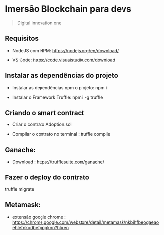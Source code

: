 # Imersão Blockchain para devs

> Digital innovation one

## Requisitos

- NodeJS com NPM: https://nodejs.org/en/download/

- VS Code: https://code.visualstudio.com/download

## Instalar as dependências do projeto

- Instalar as dependências npm o projeto: npm i

- Instalar o Framework Truffle: npm i -g truffle

## Criando o smart contract

- Criar o contrato Adoption.sol

- Compilar o contrato no terminal : truffle compile

## Ganache:

- Download : https://trufflesuite.com/ganache/

## Fazer o deploy do contrato

truffle migrate

## Metamask:

- extensão google chrome :
  https://chrome.google.com/webstore/detail/metamask/nkbihfbeogaeaoehlefnkodbefgpgknn?hl=en
